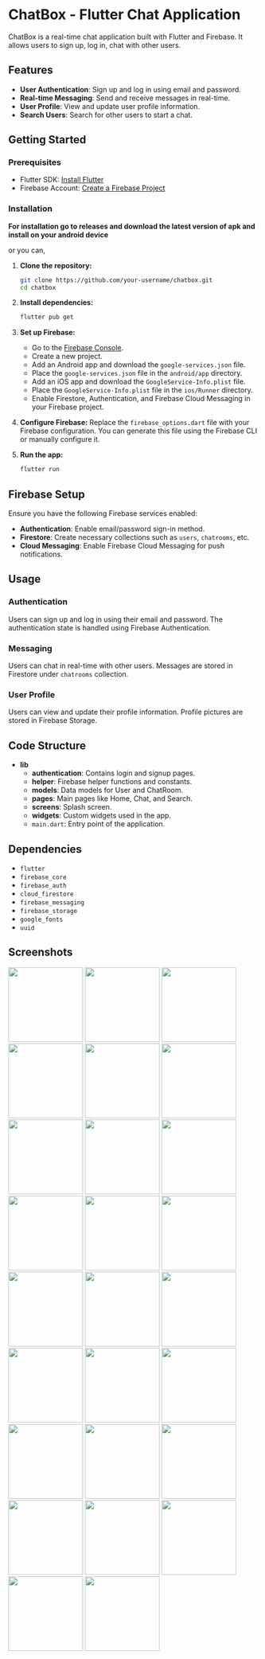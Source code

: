 

# ChatBox - Flutter Chat Application

ChatBox is a real-time chat application built with Flutter and Firebase. It allows users to sign up, log in, chat with other users.

## Features

- **User Authentication**: Sign up and log in using email and password.
- **Real-time Messaging**: Send and receive messages in real-time.
- **User Profile**: View and update user profile information.
- **Search Users**: Search for other users to start a chat.


## Getting Started

### Prerequisites

- Flutter SDK: [Install Flutter](https://flutter.dev/docs/get-started/install)
- Firebase Account: [Create a Firebase Project](https://console.firebase.google.com/)

### Installation

**For installation go to releases and download the latest version of apk and install on your android device**

or you can,

1. **Clone the repository:**
   ```bash
   git clone https://github.com/your-username/chatbox.git
   cd chatbox
   ```

2. **Install dependencies:**
   ```bash
   flutter pub get
   ```

3. **Set up Firebase:**
   - Go to the [Firebase Console](https://console.firebase.google.com/).
   - Create a new project.
   - Add an Android app and download the `google-services.json` file.
   - Place the `google-services.json` file in the `android/app` directory.
   - Add an iOS app and download the `GoogleService-Info.plist` file.
   - Place the `GoogleService-Info.plist` file in the `ios/Runner` directory.
   - Enable Firestore, Authentication, and Firebase Cloud Messaging in your Firebase project.

4. **Configure Firebase:**
   Replace the `firebase_options.dart` file with your Firebase configuration. You can generate this file using the Firebase CLI or manually configure it.

5. **Run the app:**
   ```bash
   flutter run
   ```

## Firebase Setup

Ensure you have the following Firebase services enabled:

- **Authentication**: Enable email/password sign-in method.
- **Firestore**: Create necessary collections such as `users`, `chatrooms`, etc.
- **Cloud Messaging**: Enable Firebase Cloud Messaging for push notifications.

## Usage

### Authentication

Users can sign up and log in using their email and password. The authentication state is handled using Firebase Authentication.

### Messaging

Users can chat in real-time with other users. Messages are stored in Firestore under `chatrooms` collection.

### User Profile

Users can view and update their profile information. Profile pictures are stored in Firebase Storage.

## Code Structure

- **lib**
  - **authentication**: Contains login and signup pages.
  - **helper**: Firebase helper functions and constants.
  - **models**: Data models for User and ChatRoom.
  - **pages**: Main pages like Home, Chat, and Search.
  - **screens**: Splash screen.
  - **widgets**: Custom widgets used in the app.
  - `main.dart`: Entry point of the application.


## Dependencies

- `flutter`
- `firebase_core`
- `firebase_auth`
- `cloud_firestore`
- `firebase_messaging`
- `firebase_storage`
- `google_fonts`
- `uuid`

## Screenshots

<img src="https://github.com/itskartike910/chat_app/assets/96167648/1bf2d23c-cf59-44c0-a150-472c9fe52bca" width="150">
<img src="https://github.com/itskartike910/chat_app/assets/96167648/0a163932-d4b3-4600-8551-f32fb5ae30e6" width="150">
<img src="https://github.com/itskartike910/chat_app/assets/96167648/c03d9229-a170-4825-b82f-d2c2948aeb5a" width="150">
<img src="https://github.com/itskartike910/chat_app/assets/96167648/33b7f338-8af0-492e-b6d1-fdf4db39a440" width="150">
<img src="https://github.com/itskartike910/chat_app/assets/96167648/0944c459-1f5c-40ef-9cd5-48a49af5a2d4" width="150">
<img src="https://github.com/itskartike910/chat_app/assets/96167648/c21abb1b-70b2-4369-a934-0f3e00ab9e11" width="150">
<img src="https://github.com/itskartike910/chat_app/assets/96167648/508b342b-6c89-4147-b732-f60486d21423" width="150">
<img src="https://github.com/itskartike910/chat_app/assets/96167648/fdea6ed6-fe2c-4909-a40f-c730b0bcef90" width="150">
<img src="https://github.com/itskartike910/chat_app/assets/96167648/157dac0a-9041-40d2-8a48-4b3d2a8b9e35" width="150">
<img src="https://github.com/itskartike910/chat_app/assets/96167648/9045cfef-124c-4750-af74-72bd3a784be4" width="150">
<img src="https://github.com/itskartike910/chat_app/assets/96167648/474ea33e-c435-4808-aa8c-7d92002f66a1" width="150">
<img src="https://github.com/itskartike910/chat_app/assets/96167648/1be80a56-4214-43d9-b724-a97e08eb6e2c" width="150">
<img src="https://github.com/itskartike910/chat_app/assets/96167648/3fa3a411-6b07-49eb-a7c3-81ef61516aa1" width="150">
<img src="https://github.com/itskartike910/chat_app/assets/96167648/5870e6fe-d265-423c-8054-5a86fd0857f0" width="150">
<img src="https://github.com/itskartike910/chat_app/assets/96167648/fb7ad31d-d16c-492f-880d-09e1e7193e3b" width="150">
<img src="https://github.com/itskartike910/chat_app/assets/96167648/4c531789-da95-4e76-b8de-e79ffea139ea" width="150">
<img src="https://github.com/itskartike910/chat_app/assets/96167648/854263c8-5a05-47a9-ab76-98a5390b93fb" width="150">
<img src="https://github.com/itskartike910/chat_app/assets/96167648/8a7de64a-99c6-4421-abc5-f4958f86c468" width="150">
<img src="https://github.com/itskartike910/chat_app/assets/96167648/38c1d049-f23b-4089-80ac-94498a71d999" width="150">
<img src="https://github.com/itskartike910/chat_app/assets/96167648/6ddc8203-0ebb-4d21-ad61-bef55d3801b5" width="150">
<img src="https://github.com/itskartike910/chat_app/assets/96167648/fd4eff15-9723-4a4e-83ef-c6179a1a451a" width="150">
<img src="https://github.com/itskartike910/chat_app/assets/96167648/d2d96938-92fe-4589-a27e-d75bcb7ce7f1" width="150">
<img src="https://github.com/itskartike910/chat_app/assets/96167648/04ee8098-f567-4477-88fa-320b1920d502" width="150">
<img src="https://github.com/itskartike910/chat_app/assets/96167648/5fbafa3d-e055-44c7-9b00-2f1b2dca4be9" width="150">
<img src="https://github.com/itskartike910/chat_app/assets/96167648/80c53dc1-fdb0-48de-862f-ddc1b63d0c4b" width="150">
<img src="https://github.com/itskartike910/chat_app/assets/96167648/2bd7f254-cf04-43f7-8c49-4e29ba5ccb46" width="150">


